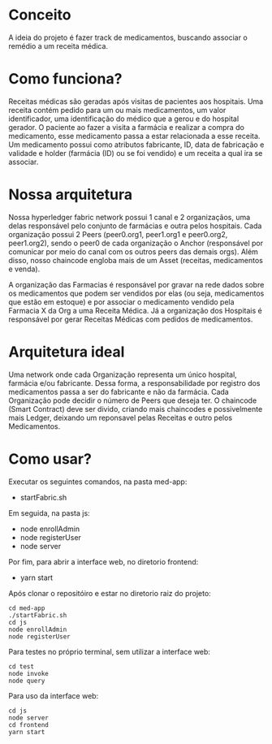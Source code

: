# Conceito

A ideia do projeto é fazer track de medicamentos, buscando associar o remédio a um receita médica.

# Como funciona?

Receitas médicas são geradas após visitas de pacientes aos hospitais. Uma receita contém pedido para um ou mais medicamentos, um valor identificador, uma identificação do médico que a gerou e do hospital gerador. O paciente ao fazer a visita a farmácia e realizar a compra do medicamento, esse medicamento passa a estar relacionada a esse receita. Um medicamento possui como atributos fabricante, ID, data de fabricação e validade e holder (farmácia (ID) ou se foi vendido) e um receita a qual ira se associar.

# Nossa arquitetura

Nossa hyperledger fabric network possui 1 canal e 2 organizaçãos, uma delas responsável pelo conjunto de farmácias e outra pelos hospitais. Cada organização possui 2 Peers (peer0.org1, peer1.org1 e peer0.org2, peer1.org2), sendo o peer0 de cada organização o Anchor (responsável por comunicar por meio do canal com os outros peers das demais orgs). Além disso, nosso chaincode engloba mais de um Asset (receitas, medicamentos e venda).

A organização das Farmacias é responsável por gravar na rede dados sobre os medicamentos que podem ser vendidos por elas (ou seja, medicamentos que estão em estoque) e por associar o medicamento vendido pela Farmacia X da Org a uma Receita Médica. Já a organização dos Hospitais é responsável por gerar Receitas Médicas com pedidos de medicamentos.

# Arquitetura ideal

Uma network onde cada Organização representa um único hospital, farmácia e/ou fabricante. Dessa forma, a responsabilidade por registro dos medicamentos passa a ser do fabricante e não da farmácia. Cada Organização pode decidir o número de Peers que deseja ter. O chaincode (Smart Contract) deve ser divido, criando mais chaincodes e possivelmente mais Ledger, deixando um reponsavel pelas Receitas e outro pelos Medicamentos.

# Como usar?

Executar os seguintes comandos, na pasta med-app:

- startFabric.sh

Em seguida, na pasta js:

- node enrollAdmin
- node registerUser
- node server

Por fim, para abrir a interface web, no diretorio frontend:

- yarn start

Após clonar o repositóiro e estar no diretorio raiz do projeto:

```
cd med-app
./startFabric.sh
cd js
node enrollAdmin
node registerUser
```

Para testes no próprio terminal, sem utilizar a interface web:

```
cd test
node invoke
node query
```

Para uso da interface web:

```
cd js
node server
cd frontend
yarn start
```
